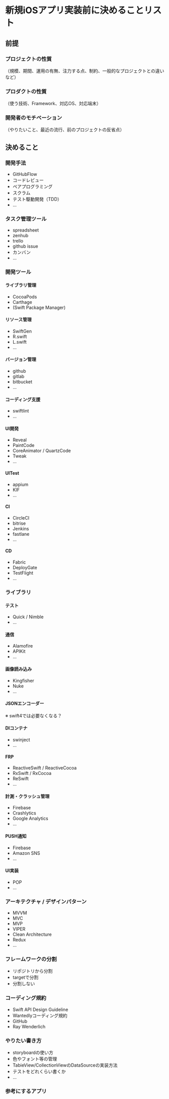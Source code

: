 # 新規iOSアプリ実装前に決めることリスト

## 前提

### プロジェクトの性質
（規模、期間、運用の有無、注力する点、制約、一般的なプロジェクトとの違いなど）

### プロダクトの性質
（使う技術、Framework、対応OS、対応端末）

### 開発者のモチベーション
（やりたいこと、最近の流行、前のプロジェクトの反省点）


## 決めること

### 開発手法

- GitHubFlow
- コードレビュー
- ペアプログラミング
- スクラム
- テスト駆動開発（TDD）
- ...

### タスク管理ツール

- spreadsheet
- zenhub
- trello
- github issue
- カンバン
- ...

### 開発ツール

#### ライブラリ管理

- CocoaPods
- Carthage
- (Swift Package Manager)

#### リソース管理

- SwiftGen
- R.swift
- L.swift
- ...

#### バージョン管理

- github
- gitlab
- bitbucket
- ...

#### コーディング支援

- swiftlint
- ...

#### UI開発

- Reveal
- PaintCode
- CoreAnimator / QuartzCode
- Tweak
- ...

#### UITest

- appium
- KIF
- ...

#### CI

- CircleCI
- bitrise
- Jenkins
- fastlane
- ...

#### CD

- Fabric
- DeployGate
- TestFlight
- ...


### ライブラリ

#### テスト

- Quick / Nimble
- ...

#### 通信

- Alamofire
- APIKit
- ...

#### 画像読み込み

- Kingfisher
- Nuke
- ...

#### JSONエンコーダー

※ swift4では必要なくなる？

#### DIコンテナ

- swinject
- ...

#### FRP

- ReactiveSwift / ReactiveCocoa
- RxSwift / RxCocoa
- ReSwift
- ...

#### 計測・クラッシュ管理

- Firebase
- Crashlytics
- Google Analytics
- ...

#### PUSH通知

- Firebase
- Amazon SNS
- ...

#### UI実装

- POP
- ...


### アーキテクチャ / デザインパターン

- MVVM
- MVC
- MVP
- VIPER
- Clean Architecture
- Redux
- ...

### フレームワークの分割

- リポジトリから分割
- targetで分割
- 分割しない

### コーディング規約

- Swift API Design Guideline
- Wantedlyコーディング規約
- GitHub
- Ray Wenderlich

###  やりたい書き方

- storyboardの使い方
- 色やフォント等の管理
- TabieView/CollectionViewのDataSourceの実装方法
- テストをどれくらい書くか
- ...

### 参考にするアプリ
